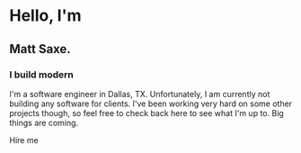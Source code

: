 # Hello, I'm
## Matt Saxe.

<h3>I build modern <text-cycler :options="['software.', 'websites.', 'applications.', 'experiences.']"></text-cycler></h3>

I'm a software engineer in Dallas, TX. Unfortunately, I am currently not building any software for clients. I've been working very hard on some other projects though, so feel free to check back here to see what I'm up to. Big things are coming.

<m-button href="#contact" colored>Hire me</m-button>